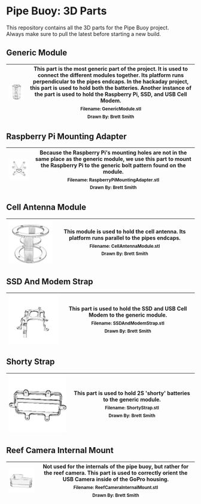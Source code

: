 # Pipe Buoy: 3D Parts

This repository contains all the 3D parts for the Pipe Buoy project.  
Always make sure to pull the latest before starting a new build.  

## Generic Module

| <img src="./thumbnails/GenericModule.png" width="250" alt="Generic Module" title="Generic Module"> | This part is the most generic part of the project. It is used to connect the different modules together. Its platform runs perpendicular to the pipes endcaps. In the hackaday project, this part is used to hold both the batteries. Another instance of the part is used to hold the Raspberry Pi, SSD, and USB Cell Modem.<br><sub>**Filename:** GenericModule.stl</sub><br><sub>**Drawn By:** Brett Smith</sub> |
| --- | --- |
## Raspberry Pi Mounting Adapter

| <img src="./thumbnails/RaspberryPiMountingAdapter.png" width="250" alt="Raspberry Pi Mounting Adapter" title="Raspberry Pi Mounting Adapter"> | Because the Raspberry Pi's mounting holes are not in the same place as the generic module, we use this part to mount the Raspberry Pi to the generic bolt pattern found on the module.<br><sub>**Filename:** RaspberryPiMountingAdapter.stl</sub><br><sub>**Drawn By:** Brett Smith</sub> |
| --- | --- |
## Cell Antenna Module

| <img src="./thumbnails/CellAntennaModule.png" width="250" alt="Cell Antenna Module" title="Cell Antenna Module"> | This module is used to hold the cell antenna. Its platform runs parallel to the pipes endcaps.<br><sub>**Filename:** CellAntennaModule.stl</sub><br><sub>**Drawn By:** Brett Smith</sub> |
| --- | --- |
## SSD And Modem Strap

| <img src="./thumbnails/SSDAndModemStrap.png" width="250" alt="SSD And Modem Strap" title="SSD And Modem Strap"> | This part is used to hold the SSD and USB Cell Modem to the generic module.<br><sub>**Filename:** SSDAndModemStrap.stl</sub><br><sub>**Drawn By:** Brett Smith</sub> |
| --- | --- |
## Shorty Strap

| <img src="./thumbnails/ShortyStrap.png" width="250" alt="Shorty Strap" title="Shorty Strap"> | This part is used to hold 2S 'shorty' batteries to the generic module.<br><sub>**Filename:** ShortyStrap.stl</sub><br><sub>**Drawn By:** Brett Smith</sub> |
| --- | --- |
## Reef Camera Internal Mount

| <img src="./thumbnails/ReefCameraInternalMount.png" width="250" alt="Reef Camera Internal Mount" title="Reef Camera Internal Mount"> | Not used for the internals of the pipe buoy, but rather for the reef camera. This part is used to correctly orient the USB Camera inside of the GoPro housing.<br><sub>**Filename:** ReefCameraInternalMount.stl</sub><br><sub>**Drawn By:** Brett Smith</sub> |
| --- | --- |
